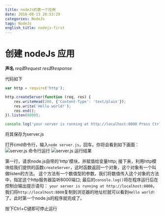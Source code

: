 ```yaml
---
title: nodeJs的第一个应用
date: 2016-08-13 20:53:29
categories: NodeJs
tags: NodeJs
english_title: nodejs-first
---
```

创建 nodeJs 应用
===============

**声名**
*req即request*
*res即response*

代码如下
```javascript
var http = require('http');

http.createServer(function (req, res) {
    res.writeHead(200, {'Content-Type': 'text/plain'});
    res.write('Hello world!');
    res.end();
}).listen(8000);

console.log('your server is running at http://localhost:8000 Press Ctrl+C to stop.');
```

将其保存为server.js

打开cmd命令行，输入`node server.js`，回车。你将会看到如下画面：
![server.js 命令行运行](cmd_server.png)
![server.js 运行结果](browser_server.png)

第一行，请求node.js自带的'http'模块，并赋值给变量http;
接下来，利用http模块给我们提供的函数`createServer`，这时函数返回一个对象，这个对象有一个叫做listen的方法。
这个方法有一个数值型的参数。我们将数值传入这个对象的方法中，指定这个http服务器监听8000端口;
最后的`console.log()`将在程序运行后在控制台输出提示语句：
`your server is running at http://localhost:8000`，
我们将`http://localhost:8000`复制到浏览器的地址栏就可以看到`Hello world!`了。此时第一个node.js的程序就完成了。

按下Ctrl+C键即可停止运行
